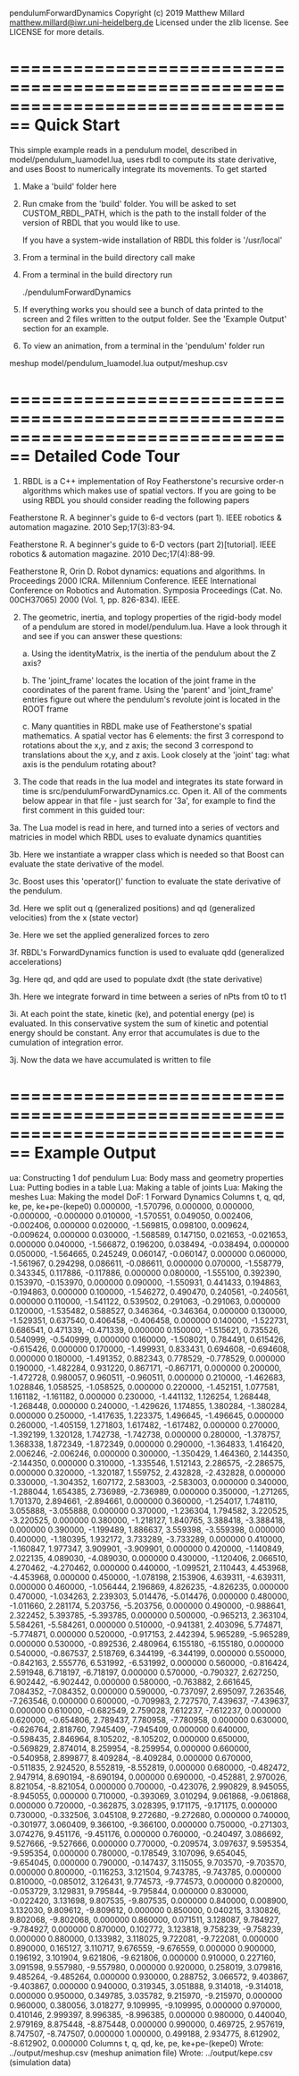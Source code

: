 pendulumForwardDynamics
Copyright (c) 2019 Matthew Millard <matthew.millard@iwr.uni-heidelberg.de>
Licensed under the zlib license. See LICENSE for more details.

================================================================================
Quick Start
================================================================================

This simple example reads in a pendulum model, described in 
model/pendulum_luamodel.lua, uses rbdl to compute its state derivative, and
uses Boost to numerically integrate its movements. To get started

1. Make a 'build' folder here

2. Run cmake from the 'build' folder. You will be asked to set CUSTOM_RBDL_PATH,
   which is the path to the install folder of the version of RBDL that you 
   would like to use. 

    If you have a system-wide installation of RBDL this folder is '/usr/local'

3. From a terminal in the build directory call 
    make

4. From a terminal in the build directory run

    ./pendulumForwardDynamics

5. If everything works you should see a bunch of data printed to the screen and
   2 files written to the output folder. See the 'Example Output' section for
  an example.

6. To view an animation, from a terminal in the 'pendulum' folder run

  meshup model/pendulum_luamodel.lua output/meshup.csv

================================================================================
Detailed Code Tour
================================================================================

1. RBDL is a C++ implementation of Roy Featherstone's recursive order-n 
   algorithms which makes use of spatial vectors. If you are going to be using
   RBDL you should consider reading the following papers

  Featherstone R. A beginner's guide to 6-d vectors (part 1). IEEE robotics 
  & automation magazine. 2010 Sep;17(3):83-94.

  Featherstone R. A beginner's guide to 6-D vectors (part 2)[tutorial]. IEEE 
  robotics & automation magazine. 2010 Dec;17(4):88-99.

  Featherstone R, Orin D. Robot dynamics: equations and algorithms. 
  In Proceedings 2000 ICRA. Millennium Conference. IEEE International Conference 
  on Robotics and Automation. Symposia Proceedings (Cat. No. 00CH37065) 2000 
  (Vol. 1, pp. 826-834). IEEE.

2. The geometric, inertia, and toplogy properties of the rigid-body model of
   a pendulum are stored in model/pendulum.lua. Have a look through it and
   see if you can answer these questions:

   a. Using the identityMatrix, is the inertia of the pendulum about the Z axis?

   b. The 'joint_frame' locates the location of the joint frame in the 
      coordinates of the parent frame. Using the 'parent' and 'joint_frame'
      entries figure out where the pendulum's revolute joint is located 
      in the ROOT frame

   c. Many quantities in RBDL make use of Featherstone's spatial mathematics.
      A spatial vector has 6 elements: the first 3 correspond to
      rotations about the x,y, and z axis; the second 3 correspond to 
      translations about the x,y, and z axis. Look closely at the 'joint' tag:
      what axis is the pendulum rotating about?

3. The code that reads in the lua model and integrates its state forward in
  time is src/pendulumForwardDynamics.cc. Open it. All of the comments
  below appear in that file - just search for '3a', for example to find
  the first comment in this guided tour:

  3a. The Lua model is read in here, and turned into a series of 
      vectors and matricies in model which RBDL uses to evaluate 
      dynamics quantities

  3b. Here we instantiate a wrapper class which is needed so that 
      Boost can evaluate the state derivative of the model.

  3c. Boost uses this 'operator()' function to evaluate the state
      derivative of the pendulum.

  3d. Here we split out q (generalized positions) and qd 
      (generalized velocities) from the x (state vector)

  3e. Here we set the applied generalized forces to zero

  3f. RBDL's ForwardDynamics function is used to evaluate
      qdd (generalized accelerations)

  3g. Here qd, and qdd are used to populate dxdt 
      (the state derivative)    

  3h. Here we integrate forward in time between a series of nPts from
      t0 to t1

  3i. At each point the state, kinetic (ke), and potential energy (pe) 
      is evaluated. In this conservative system the sum of kinetic and
      potential energy should be constant. Any error that accumulates
      is due to the cumulation of integration error.      
  
  3j. Now the data we have accumulated is written to file


================================================================================
Example Output
================================================================================

ua: Constructing 1 dof pendulum
Lua: Body mass and geometry properties
Lua: Putting bodies in a table
Lua: Making a table of joints
Lua: Making the meshes
Lua: Making the model
DoF: 1
Forward Dynamics 
Columns
      t,         q,       qd,       ke,        pe,   ke+pe-(kepe0)
0.000000, -1.570796, 0.000000, 0.000000, -0.000000, -0.000000
0.010000, -1.570551, 0.049050, 0.002406, -0.002406, 0.000000
0.020000, -1.569815, 0.098100, 0.009624, -0.009624, 0.000000
0.030000, -1.568589, 0.147150, 0.021653, -0.021653, 0.000000
0.040000, -1.566872, 0.196200, 0.038494, -0.038494, 0.000000
0.050000, -1.564665, 0.245249, 0.060147, -0.060147, 0.000000
0.060000, -1.561967, 0.294298, 0.086611, -0.086611, 0.000000
0.070000, -1.558779, 0.343345, 0.117886, -0.117886, 0.000000
0.080000, -1.555100, 0.392390, 0.153970, -0.153970, 0.000000
0.090000, -1.550931, 0.441433, 0.194863, -0.194863, 0.000000
0.100000, -1.546272, 0.490470, 0.240561, -0.240561, 0.000000
0.110000, -1.541122, 0.539502, 0.291063, -0.291063, 0.000000
0.120000, -1.535482, 0.588527, 0.346364, -0.346364, 0.000000
0.130000, -1.529351, 0.637540, 0.406458, -0.406458, 0.000000
0.140000, -1.522731, 0.686541, 0.471339, -0.471339, 0.000000
0.150000, -1.515621, 0.735526, 0.540999, -0.540999, 0.000000
0.160000, -1.508021, 0.784491, 0.615426, -0.615426, 0.000000
0.170000, -1.499931, 0.833431, 0.694608, -0.694608, 0.000000
0.180000, -1.491352, 0.882343, 0.778529, -0.778529, 0.000000
0.190000, -1.482284, 0.931220, 0.867171, -0.867171, 0.000000
0.200000, -1.472728, 0.980057, 0.960511, -0.960511, 0.000000
0.210000, -1.462683, 1.028846, 1.058525, -1.058525, 0.000000
0.220000, -1.452151, 1.077581, 1.161182, -1.161182, 0.000000
0.230000, -1.441132, 1.126254, 1.268448, -1.268448, 0.000000
0.240000, -1.429626, 1.174855, 1.380284, -1.380284, 0.000000
0.250000, -1.417635, 1.223375, 1.496645, -1.496645, 0.000000
0.260000, -1.405159, 1.271803, 1.617482, -1.617482, 0.000000
0.270000, -1.392199, 1.320128, 1.742738, -1.742738, 0.000000
0.280000, -1.378757, 1.368338, 1.872349, -1.872349, 0.000000
0.290000, -1.364833, 1.416420, 2.006246, -2.006246, 0.000000
0.300000, -1.350429, 1.464360, 2.144350, -2.144350, 0.000000
0.310000, -1.335546, 1.512143, 2.286575, -2.286575, 0.000000
0.320000, -1.320187, 1.559752, 2.432828, -2.432828, 0.000000
0.330000, -1.304352, 1.607172, 2.583003, -2.583003, 0.000000
0.340000, -1.288044, 1.654385, 2.736989, -2.736989, 0.000000
0.350000, -1.271265, 1.701370, 2.894661, -2.894661, 0.000000
0.360000, -1.254017, 1.748110, 3.055888, -3.055888, 0.000000
0.370000, -1.236304, 1.794582, 3.220525, -3.220525, 0.000000
0.380000, -1.218127, 1.840765, 3.388418, -3.388418, 0.000000
0.390000, -1.199489, 1.886637, 3.559398, -3.559398, 0.000000
0.400000, -1.180395, 1.932172, 3.733289, -3.733289, 0.000000
0.410000, -1.160847, 1.977347, 3.909901, -3.909901, 0.000000
0.420000, -1.140849, 2.022135, 4.089030, -4.089030, 0.000000
0.430000, -1.120406, 2.066510, 4.270462, -4.270462, 0.000000
0.440000, -1.099521, 2.110443, 4.453968, -4.453968, 0.000000
0.450000, -1.078198, 2.153906, 4.639311, -4.639311, 0.000000
0.460000, -1.056444, 2.196869, 4.826235, -4.826235, 0.000000
0.470000, -1.034263, 2.239303, 5.014476, -5.014476, 0.000000
0.480000, -1.011660, 2.281174, 5.203756, -5.203756, 0.000000
0.490000, -0.988641, 2.322452, 5.393785, -5.393785, 0.000000
0.500000, -0.965213, 2.363104, 5.584261, -5.584261, 0.000000
0.510000, -0.941381, 2.403096, 5.774871, -5.774871, 0.000000
0.520000, -0.917153, 2.442394, 5.965289, -5.965289, 0.000000
0.530000, -0.892536, 2.480964, 6.155180, -6.155180, 0.000000
0.540000, -0.867537, 2.518769, 6.344199, -6.344199, 0.000000
0.550000, -0.842163, 2.555776, 6.531992, -6.531992, 0.000000
0.560000, -0.816424, 2.591948, 6.718197, -6.718197, 0.000000
0.570000, -0.790327, 2.627250, 6.902442, -6.902442, 0.000000
0.580000, -0.763882, 2.661645, 7.084352, -7.084352, 0.000000
0.590000, -0.737097, 2.695097, 7.263546, -7.263546, 0.000000
0.600000, -0.709983, 2.727570, 7.439637, -7.439637, 0.000000
0.610000, -0.682549, 2.759028, 7.612237, -7.612237, 0.000000
0.620000, -0.654806, 2.789437, 7.780958, -7.780958, 0.000000
0.630000, -0.626764, 2.818760, 7.945409, -7.945409, 0.000000
0.640000, -0.598435, 2.846964, 8.105202, -8.105202, 0.000000
0.650000, -0.569829, 2.874014, 8.259954, -8.259954, 0.000000
0.660000, -0.540958, 2.899877, 8.409284, -8.409284, 0.000000
0.670000, -0.511835, 2.924520, 8.552819, -8.552819, 0.000000
0.680000, -0.482472, 2.947914, 8.690194, -8.690194, 0.000000
0.690000, -0.452881, 2.970026, 8.821054, -8.821054, 0.000000
0.700000, -0.423076, 2.990829, 8.945055, -8.945055, 0.000000
0.710000, -0.393069, 3.010294, 9.061868, -9.061868, 0.000000
0.720000, -0.362875, 3.028395, 9.171175, -9.171175, 0.000000
0.730000, -0.332506, 3.045108, 9.272680, -9.272680, 0.000000
0.740000, -0.301977, 3.060409, 9.366100, -9.366100, 0.000000
0.750000, -0.271303, 3.074276, 9.451176, -9.451176, 0.000000
0.760000, -0.240497, 3.086692, 9.527666, -9.527666, 0.000000
0.770000, -0.209574, 3.097637, 9.595354, -9.595354, 0.000000
0.780000, -0.178549, 3.107096, 9.654045, -9.654045, 0.000000
0.790000, -0.147437, 3.115055, 9.703570, -9.703570, 0.000000
0.800000, -0.116253, 3.121504, 9.743785, -9.743785, 0.000000
0.810000, -0.085012, 3.126431, 9.774573, -9.774573, 0.000000
0.820000, -0.053729, 3.129831, 9.795844, -9.795844, 0.000000
0.830000, -0.022420, 3.131698, 9.807535, -9.807535, 0.000000
0.840000, 0.008900, 3.132030, 9.809612, -9.809612, 0.000000
0.850000, 0.040215, 3.130826, 9.802068, -9.802068, 0.000000
0.860000, 0.071511, 3.128087, 9.784927, -9.784927, 0.000000
0.870000, 0.102772, 3.123818, 9.758239, -9.758239, 0.000000
0.880000, 0.133982, 3.118025, 9.722081, -9.722081, 0.000000
0.890000, 0.165127, 3.110717, 9.676559, -9.676559, 0.000000
0.900000, 0.196192, 3.101904, 9.621806, -9.621806, 0.000000
0.910000, 0.227160, 3.091598, 9.557980, -9.557980, 0.000000
0.920000, 0.258019, 3.079816, 9.485264, -9.485264, 0.000000
0.930000, 0.288752, 3.066572, 9.403867, -9.403867, 0.000000
0.940000, 0.319345, 3.051888, 9.314018, -9.314018, 0.000000
0.950000, 0.349785, 3.035782, 9.215970, -9.215970, 0.000000
0.960000, 0.380056, 3.018277, 9.109995, -9.109995, 0.000000
0.970000, 0.410146, 2.999397, 8.996385, -8.996385, 0.000000
0.980000, 0.440040, 2.979169, 8.875448, -8.875448, 0.000000
0.990000, 0.469725, 2.957619, 8.747507, -8.747507, 0.000000
1.000000, 0.499188, 2.934775, 8.612902, -8.612902, 0.000000
Columns
      t,         q,       qd,       ke,        pe,      ke+pe-(kepe0)
Wrote: ../output/meshup.csv (meshup animation file)
Wrote: ../output/kepe.csv (simulation data)
